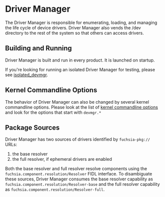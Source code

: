# Driver Manager

The Driver Manager is responsible for enumerating, loading, and managing the life cycle of device
drivers. Driver Manager also vends the /dev directory to the rest of the system so that others
can access drivers.

## Building and Running

Driver Manager is built and run in every product. It is launched on startup.

If you're looking for running an isolated Driver Manager for testing, please see
[isolated_devmgr](/src/lib/isolated_devmgr/README.md).

## Kernel Commandline Options

The behavior of Driver Manager can also be changed by several kernel commandline options.
Please look at the list of [kernel commandline options](/docs/reference/kernel/kernel_cmdline.md)
and look for the options that start with `devmgr.*`

## Package Sources

Driver Manager has two sources of drivers identified by `fuchsia-pkg://` URLs:
  1. the base resolver
  2. the full resolver, if ephemeral drivers are enabled

Both the base resolver and full resolver resolve components using the
`fuchsia.component.resolution/Resolver` FIDL interface. To disambiguate these sources, Driver Manager
consumes the base resolver capability as `fuchsia.component.resolution/Resolver-base` and the full resolver
capability as `fuchsia.component.resolution/Resolver-full`.
